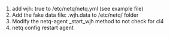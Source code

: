 1) add wjh: true to /etc/netq/netq.yml (see example file)
2) Add the fake data file: .wjh.data to /etc/netq/ folder
3) Modify the netq-agent _start_wjh method to not check for cl4
4) netq config restart agent
